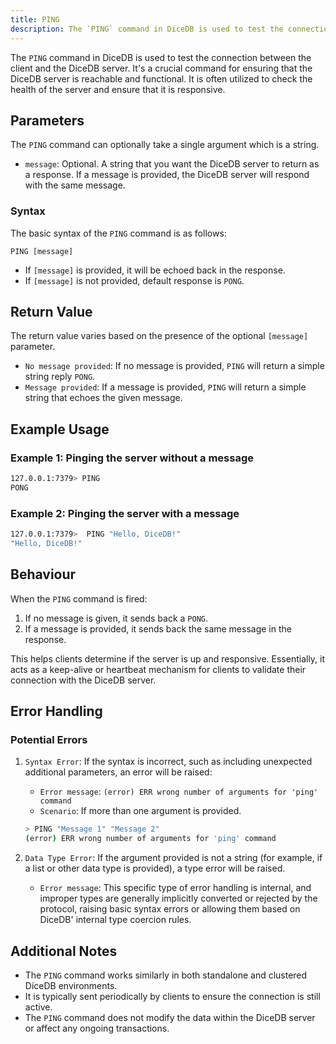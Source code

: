 ```yaml
---
title: PING
description: The `PING` command in DiceDB is used to test the connection between the client and the DiceDB server. It's a crucial command for ensuring that the DiceDB server is reachable and functional. It is often utilized to check the health of the server and ensure that it is responsive.
---
```


The `PING` command in DiceDB is used to test the connection between the client and the DiceDB server. It's a crucial command for ensuring that the DiceDB server is reachable and functional. It is often utilized to check the health of the server and ensure that it is responsive.

## Parameters

The `PING` command can optionally take a single argument which is a string.

- `message`: Optional. A string that you want the DiceDB server to return as a response. If a message is provided, the DiceDB server will respond with the same message.

### Syntax

The basic syntax of the `PING` command is as follows:

```
PING [message]
```

- If `[message]` is provided, it will be echoed back in the response.
- If `[message]` is not provided, default response is `PONG`.

## Return Value

The return value varies based on the presence of the optional `[message]` parameter.

- `No message provided`: If no message is provided, `PING` will return a simple string reply `PONG`.
- `Message provided`: If a message is provided, `PING` will return a simple string that echoes the given message.

## Example Usage

### Example 1: Pinging the server without a message

```bash
127.0.0.1:7379> PING
PONG
```

### Example 2: Pinging the server with a message

```bash
127.0.0.1:7379>  PING "Hello, DiceDB!"
"Hello, DiceDB!"
```

## Behaviour

When the `PING` command is fired:

1. If no message is given, it sends back a `PONG`.
1. If a message is provided, it sends back the same message in the response.

This helps clients determine if the server is up and responsive. Essentially, it acts as a keep-alive or heartbeat mechanism for clients to validate their connection with the DiceDB server.

## Error Handling

### Potential Errors

1. `Syntax Error`: If the syntax is incorrect, such as including unexpected additional parameters, an error will be raised:

   - `Error message`: `(error) ERR wrong number of arguments for 'ping' command`
   - `Scenario`: If more than one argument is provided.

   ```bash
   > PING "Message 1" "Message 2"
   (error) ERR wrong number of arguments for 'ping' command
   ```

2. `Data Type Error`: If the argument provided is not a string (for example, if a list or other data type is provided), a type error will be raised.

   - `Error message`: This specific type of error handling is internal, and improper types are generally implicitly converted or rejected by the protocol, raising basic syntax errors or allowing them based on DiceDB' internal type coercion rules.

## Additional Notes

- The `PING` command works similarly in both standalone and clustered DiceDB environments.
- It is typically sent periodically by clients to ensure the connection is still active.
- The `PING` command does not modify the data within the DiceDB server or affect any ongoing transactions.
